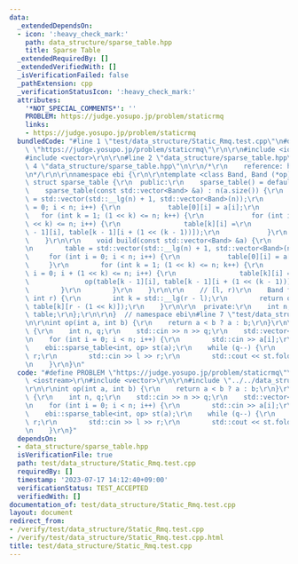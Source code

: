 ```yaml
---
data:
  _extendedDependsOn:
  - icon: ':heavy_check_mark:'
    path: data_structure/sparse_table.hpp
    title: Sparse Table
  _extendedRequiredBy: []
  _extendedVerifiedWith: []
  _isVerificationFailed: false
  _pathExtension: cpp
  _verificationStatusIcon: ':heavy_check_mark:'
  attributes:
    '*NOT_SPECIAL_COMMENTS*': ''
    PROBLEM: https://judge.yosupo.jp/problem/staticrmq
    links:
    - https://judge.yosupo.jp/problem/staticrmq
  bundledCode: "#line 1 \"test/data_structure/Static_Rmq.test.cpp\"\n#define PROBLEM\
    \ \"https://judge.yosupo.jp/problem/staticrmq\"\r\n\r\n#include <iostream>\r\n\
    #include <vector>\r\n\r\n#line 2 \"data_structure/sparse_table.hpp\"\n\r\n#line\
    \ 4 \"data_structure/sparse_table.hpp\"\n\r\n/*\r\n    reference: https://scrapbox.io/data-structures/Sparse_Table\r\
    \n*/\r\n\r\nnamespace ebi {\r\n\r\ntemplate <class Band, Band (*op)(Band, Band)>\
    \ struct sparse_table {\r\n  public:\r\n    sparse_table() = default;\r\n\r\n\
    \    sparse_table(const std::vector<Band> &a) : n(a.size()) {\r\n        table\
    \ = std::vector(std::__lg(n) + 1, std::vector<Band>(n));\r\n        for (int i\
    \ = 0; i < n; i++) {\r\n            table[0][i] = a[i];\r\n        }\r\n     \
    \   for (int k = 1; (1 << k) <= n; k++) {\r\n            for (int i = 0; i + (1\
    \ << k) <= n; i++) {\r\n                table[k][i] =\r\n                    op(table[k\
    \ - 1][i], table[k - 1][i + (1 << (k - 1))]);\r\n            }\r\n        }\r\n\
    \    }\r\n\r\n    void build(const std::vector<Band> &a) {\r\n        n = (int)a.size();\r\
    \n        table = std::vector(std::__lg(n) + 1, std::vector<Band>(n));\r\n   \
    \     for (int i = 0; i < n; i++) {\r\n            table[0][i] = a[i];\r\n   \
    \     }\r\n        for (int k = 1; (1 << k) <= n; k++) {\r\n            for (int\
    \ i = 0; i + (1 << k) <= n; i++) {\r\n                table[k][i] =\r\n      \
    \              op(table[k - 1][i], table[k - 1][i + (1 << (k - 1))]);\r\n    \
    \        }\r\n        }\r\n    }\r\n\r\n    // [l, r)\r\n    Band fold(int l,\
    \ int r) {\r\n        int k = std::__lg(r - l);\r\n        return op(table[k][l],\
    \ table[k][r - (1 << k)]);\r\n    }\r\n\r\n  private:\r\n    int n;\r\n    std::vector<std::vector<Band>>\
    \ table;\r\n};\r\n\r\n}  // namespace ebi\n#line 7 \"test/data_structure/Static_Rmq.test.cpp\"\
    \n\r\nint op(int a, int b) {\r\n    return a < b ? a : b;\r\n}\r\n\r\nint main()\
    \ {\r\n    int n, q;\r\n    std::cin >> n >> q;\r\n    std::vector<int> a(n);\r\
    \n    for (int i = 0; i < n; i++) {\r\n        std::cin >> a[i];\r\n    }\r\n\
    \    ebi::sparse_table<int, op> st(a);\r\n    while (q--) {\r\n        int l,\
    \ r;\r\n        std::cin >> l >> r;\r\n        std::cout << st.fold(l, r) << std::endl;\r\
    \n    }\r\n}\n"
  code: "#define PROBLEM \"https://judge.yosupo.jp/problem/staticrmq\"\r\n\r\n#include\
    \ <iostream>\r\n#include <vector>\r\n\r\n#include \"../../data_structure/sparse_table.hpp\"\
    \r\n\r\nint op(int a, int b) {\r\n    return a < b ? a : b;\r\n}\r\n\r\nint main()\
    \ {\r\n    int n, q;\r\n    std::cin >> n >> q;\r\n    std::vector<int> a(n);\r\
    \n    for (int i = 0; i < n; i++) {\r\n        std::cin >> a[i];\r\n    }\r\n\
    \    ebi::sparse_table<int, op> st(a);\r\n    while (q--) {\r\n        int l,\
    \ r;\r\n        std::cin >> l >> r;\r\n        std::cout << st.fold(l, r) << std::endl;\r\
    \n    }\r\n}"
  dependsOn:
  - data_structure/sparse_table.hpp
  isVerificationFile: true
  path: test/data_structure/Static_Rmq.test.cpp
  requiredBy: []
  timestamp: '2023-07-17 14:12:40+09:00'
  verificationStatus: TEST_ACCEPTED
  verifiedWith: []
documentation_of: test/data_structure/Static_Rmq.test.cpp
layout: document
redirect_from:
- /verify/test/data_structure/Static_Rmq.test.cpp
- /verify/test/data_structure/Static_Rmq.test.cpp.html
title: test/data_structure/Static_Rmq.test.cpp
---
```

